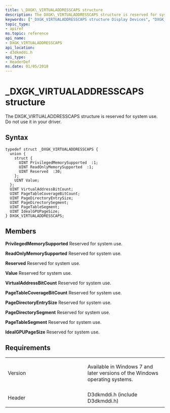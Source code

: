 ```yaml
---
title: \_DXGK\_VIRTUALADDRESSCAPS structure
description: The DXGK\_VIRTUALADDRESSCAPS structure is reserved for system use. Do not use it in your driver.
keywords: ["_DXGK_VIRTUALADDRESSCAPS structure Display Devices", "DXGK_VIRTUALADDRESSCAPS structure Display Devices"]
topic_type:
- apiref
ms.topic: reference
api_name:
- DXGK_VIRTUALADDRESSCAPS
api_location:
- d3dkmddi.h
api_type:
- HeaderDef
ms.date: 01/05/2018
---
```


# \_DXGK\_VIRTUALADDRESSCAPS structure


The DXGK\_VIRTUALADDRESSCAPS structure is reserved for system use. Do not use it in your driver.

## Syntax

```ManagedCPlusPlus
typedef struct _DXGK_VIRTUALADDRESSCAPS {
  union {
    struct {
      UINT PrivilegedMemorySupported  :1;
      UINT ReadOnlyMemorySupported  :1;
      UINT Reserved  :30;
    };
    UINT Value;
  };
  UINT VirtualAddressBitCount;
  UINT PageTableCoverageBitCount;
  UINT PageDirectoryEntrySize;
  UINT PageDirectorySegment;
  UINT PageTableSegment;
  UINT IdealGPUPageSize;
} DXGK_VIRTUALADDRESSCAPS;
```

## Members

**PrivilegedMemorySupported**
Reserved for system use.

**ReadOnlyMemorySupported**
Reserved for system use.

**Reserved**
Reserved for system use.

**Value**
Reserved for system use.

**VirtualAddressBitCount**
Reserved for system use.

**PageTableCoverageBitCount**
Reserved for system use.

**PageDirectoryEntrySize**
Reserved for system use.

**PageDirectorySegment**
Reserved for system use.

**PageTableSegment**
Reserved for system use.

**IdealGPUPageSize**
Reserved for system use.

## Requirements

<table>
<colgroup>
<col width="50%" />
<col width="50%" />
</colgroup>
<tbody>
<tr class="odd">
<td align="left"><p>Version</p></td>
<td align="left"><p>Available in Windows 7 and later versions of the Windows operating systems.</p></td>
</tr>
<tr class="even">
<td align="left"><p>Header</p></td>
<td align="left">D3dkmddi.h (include D3dkmddi.h)</td>
</tr>
</tbody>
</table>

 

 





